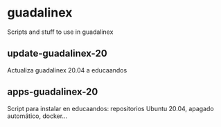 # guadalinex
Scripts and stuff to use in guadalinex

## update-guadalinex-20

Actualiza guadalinex 20.04 a educaandos

## apps-guadalinex-20

Script para instalar en educaandos: repositorios Ubuntu 20.04, apagado automático, docker...
